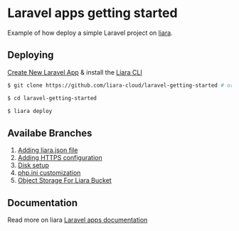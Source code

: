 # Laravel apps getting started

Example of how deploy a simple Laravel project on [liara](https://liara.ir).

## Deploying

[Create New Laravel App](https://console.liara.ir/apps/create) & install the [Liara CLI](https://docs.liara.ir/cli/install)

```bash
$ git clone https://github.com/liara-cloud/laravel-getting-started # or clone your own fork

$ cd laravel-getting-started

$ liara deploy
```
## Availabe Branches

1.  [Adding liara.json file](https://github.com/liara-cloud/laravel-getting-started/tree/liaraJson)
2.  [Adding HTTPS configuration](https://github.com/liara-cloud/laravel-getting-started/tree/httpsConfig)
3.  [Disk setup](https://github.com/liara-cloud/laravel-getting-started/tree/diskSetup)
4.  [php.ini customization](https://github.com/liara-cloud/laravel-getting-started/tree/phpini)
5.  [Object Storage For Liara Bucket](https://github.com/liara-cloud/laravel-getting-started/tree/object-storage)


## Documentation
Read more on liara [Laravel apps documentation](https://docs.liara.ir/app-deploy/laravel/getting-started)
